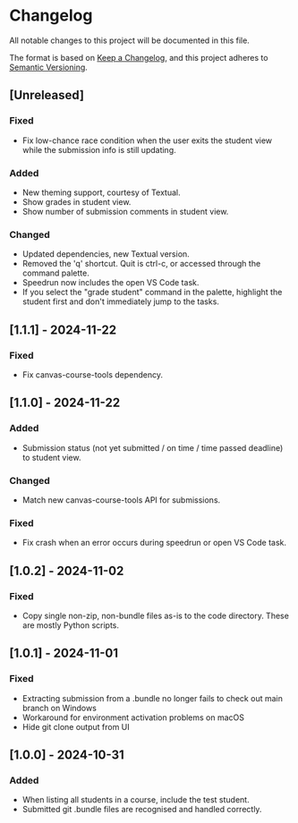 # Changelog

All notable changes to this project will be documented in this file.

The format is based on [Keep a Changelog](https://keepachangelog.com/en/1.1.0/),
and this project adheres to [Semantic Versioning](https://semver.org/spec/v2.0.0.html).

## [Unreleased]

### Fixed

- Fix low-chance race condition when the user exits the student view while the
  submission info is still updating.

### Added

- New theming support, courtesy of Textual.
- Show grades in student view.
- Show number of submission comments in student view.

### Changed

- Updated dependencies, new Textual version.
- Removed the 'q' shortcut. Quit is ctrl-c, or accessed through the command
  palette.
- Speedrun now includes the open VS Code task.
- If you select the "grade student" command in the palette, highlight the
  student first and don't immediately jump to the tasks.

## [1.1.1] - 2024-11-22

### Fixed

- Fix canvas-course-tools dependency.

## [1.1.0] - 2024-11-22

### Added

- Submission status (not yet submitted / on time / time passed deadline) to
  student view.

### Changed

- Match new canvas-course-tools API for submissions.

### Fixed

- Fix crash when an error occurs during speedrun or open VS Code task.

## [1.0.2] - 2024-11-02

### Fixed

- Copy single non-zip, non-bundle files as-is to the code directory. These are
  mostly Python scripts.

## [1.0.1] - 2024-11-01

### Fixed

- Extracting submission from a .bundle no longer fails to check out main branch on Windows
- Workaround for environment activation problems on macOS
- Hide git clone output from UI

## [1.0.0] - 2024-10-31

### Added

- When listing all students in a course, include the test student.
- Submitted git .bundle files are recognised and handled correctly.
